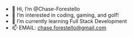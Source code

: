 - 👋 Hi, I’m @Chase-Forestello
- 👀 I’m interested in coding, gaming, and golf!
- 🌱 I’m currently learning Full Stack Development
- 📫 EMAIL: chase.forestello@gmail.com

<!---
Chase-Forestello/Chase-Forestello is a ✨ special ✨ repository because its `README.md` (this file) appears on your GitHub profile.
You can click the Preview link to take a look at your changes.
--->
